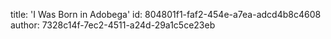title: 'I Was Born in Adobega'
id: 804801f1-faf2-454e-a7ea-adcd4b8c4608
author: 7328c14f-7ec2-4511-a24d-29a1c5ce23eb
